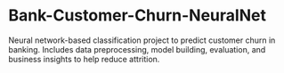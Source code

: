 # Bank-Customer-Churn-NeuralNet
Neural network-based classification project to predict customer churn in banking. Includes data preprocessing, model building, evaluation, and business insights to help reduce attrition.
